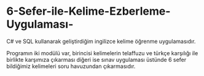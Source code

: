 # 6-Sefer-ile-Kelime-Ezberleme-Uygulaması-
C# ve SQL kullanarak geliştirdiğim ingilizce kelime öğrenme uygulamasıdır.

Programın iki modülü var, birincisi kelimelerin telaffuzu ve türkçe karşılığı ile birlikte karşımıza çıkarması
diğeri ise sınav uygulaması üstünde 6 sefer bildiğimiz kelimeleri soru havuzundan çıkarmasıdır.


